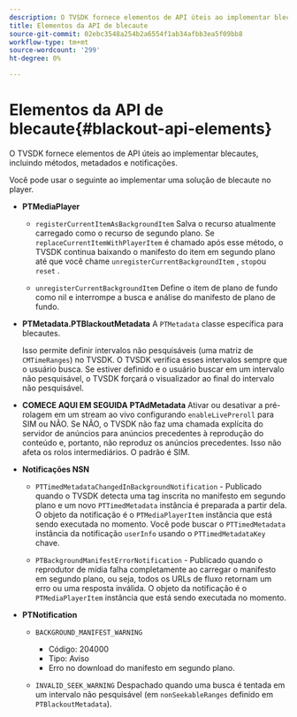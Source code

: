 ```yaml
---
description: O TVSDK fornece elementos de API úteis ao implementar blecautes, incluindo métodos, metadados e notificações.
title: Elementos da API de blecaute
source-git-commit: 02ebc3548a254b2a6554f1ab34afbb3ea5f09bb8
workflow-type: tm+mt
source-wordcount: '299'
ht-degree: 0%

---
```


# Elementos da API de blecaute{#blackout-api-elements}

O TVSDK fornece elementos de API úteis ao implementar blecautes, incluindo métodos, metadados e notificações.

Você pode usar o seguinte ao implementar uma solução de blecaute no player.

* **PTMediaPlayer**

   * `registerCurrentItemAsBackgroundItem` Salva o recurso atualmente carregado como o recurso de segundo plano. Se `replaceCurrentItemWithPlayerItem` é chamado após esse método, o TVSDK continua baixando o manifesto do item em segundo plano até que você chame `unregisterCurrentBackgroundItem` , `stop`ou `reset` .

   * `unregisterCurrentBackgroundItem` Define o item de plano de fundo como nil e interrompe a busca e análise do manifesto de plano de fundo.

* **PTMetadata.PTBlackoutMetadata** A `PTMetadata` classe específica para blecautes.

  Isso permite definir intervalos não pesquisáveis (uma matriz de `CMTimeRanges`) no TVSDK. O TVSDK verifica esses intervalos sempre que o usuário busca. Se estiver definido e o usuário buscar em um intervalo não pesquisável, o TVSDK forçará o visualizador ao final do intervalo não pesquisável.

* **COMECE AQUI EM SEGUIDA** **PTAdMetadata** Ativar ou desativar a pré-rolagem em um stream ao vivo configurando `enableLivePreroll` para SIM ou NÃO. Se NÃO, o TVSDK não faz uma chamada explícita do servidor de anúncios para anúncios precedentes à reprodução do conteúdo e, portanto, não reproduz os anúncios precedentes. Isso não afeta os rolos intermediários. O padrão é SIM.

* **Notificações NSN**

   * `PTTimedMetadataChangedInBackgroundNotification` - Publicado quando o TVSDK detecta uma tag inscrita no manifesto em segundo plano e um novo `PTTimedMetadata` instância é preparada a partir dela. O objeto da notificação é o `PTMediaPlayerItem` instância que está sendo executada no momento. Você pode buscar o `PTTimedMetadata` instância da notificação `userInfo` usando o `PTTimedMetadataKey` chave.

   * `PTBackgroundManifestErrorNotification` - Publicado quando o reprodutor de mídia falha completamente ao carregar o manifesto em segundo plano, ou seja, todos os URLs de fluxo retornam um erro ou uma resposta inválida. O objeto da notificação é o `PTMediaPlayerItem` instância que está sendo executada no momento.

* **PTNotification**

   * `BACKGROUND_MANIFEST_WARNING`

      * Código: 204000
      * Tipo: Aviso
      * Erro no download do manifesto em segundo plano.

   * `INVALID_SEEK_WARNING` Despachado quando uma busca é tentada em um intervalo não pesquisável (em `nonSeekableRanges` definido em `PTBlackoutMetadata`).
